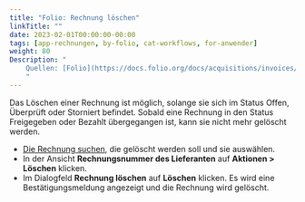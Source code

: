 ```yaml
---
title: "Folio: Rechnung löschen"
linkTitle: ""
date: 2023-02-01T00:00:00-00:00
tags: [app-rechnungen, by-folio, cat-workflows, for-anwender]
weight: 80
Description: "
    Quellen: [Folio](https://docs.folio.org/docs/acquisitions/invoices/#deleting-an-invoice) & [GBV](https://info.gbv.de/pages/viewpage.action?pageId=851345682)
    "
---
```


Das Löschen einer Rechnung ist möglich, solange sie sich im Status Offen, Überprüft oder Storniert befindet. Sobald eine Rechnung in den Status Freigegeben oder Bezahlt übergegangen ist, kann sie nicht mehr gelöscht werden.

-   [Die Rechnung suchen](https://info.gbv.de/display/FOLIOGBVEXTERN/Folio%3A+Rechnung+suchen), die gelöscht werden soll und sie auswählen.
-   In der Ansicht **Rechnungsnummer des Lieferanten** auf **Aktionen > Löschen** klicken.
-   Im Dialogfeld **Rechnung löschen** auf **Löschen** klicken. Es wird eine Bestätigungsmeldung angezeigt und die Rechnung wird gelöscht.
